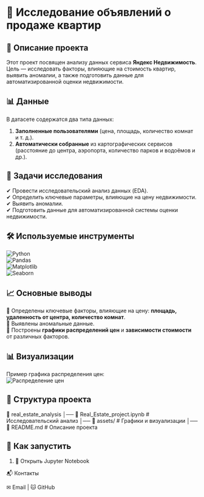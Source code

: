 # 🏡 Исследование объявлений о продаже квартир  

## 📌 Описание проекта  
Этот проект посвящен анализу данных сервиса **Яндекс Недвижимость**.  
Цель — исследовать факторы, влияющие на стоимость квартир, выявить аномалии, а также подготовить данные для автоматизированной оценки недвижимости.  

## 📊 Данные  
В датасете содержатся два типа данных:  
1. **Заполненные пользователями** (цена, площадь, количество комнат и т. д.).  
2. **Автоматически собранные** из картографических сервисов (расстояние до центра, аэропорта, количество парков и водоёмов и др.).  

## 🎯 Задачи исследования  
✔ Провести исследовательский анализ данных (EDA).  
✔ Определить ключевые параметры, влияющие на цену недвижимости.  
✔ Выявить аномалии.  
✔ Подготовить данные для автоматизированной системы оценки недвижимости.  

## 🛠 Используемые инструменты  
![Python](https://img.shields.io/badge/Python-3.9-blue)  
![Pandas](https://img.shields.io/badge/Pandas-Data%20Processing-green)  
![Matplotlib](https://img.shields.io/badge/Matplotlib-Visualization-red)  
![Seaborn](https://img.shields.io/badge/Seaborn-Graphs-orange)  
 

## 📈 Основные выводы  
🔹 Определены ключевые факторы, влияющие на цену: **площадь, удаленность от центра, количество комнат**.  
🔹 Выявлены аномальные данные.  
🔹 Построены **графики распределений цен** и **зависимости стоимости** от различных факторов.  

## 📊 Визуализации  
Пример графика распределения цен:  
![Распределение цен](assets/price_distribution.png)  

## 📂 Структура проекта

📂 real_estate_analysis
│── 📄 Real_Estate_project.ipynb # Исследовательский анализ
│── 📂 assets/ # Графики и визуализации
│── 📄 README.md # Описание проекта


## 🚀 Как запустить  
1. 📂 Открыть Jupyter Notebook

📬 Контакты

✉ Email | 🐱 GitHub
